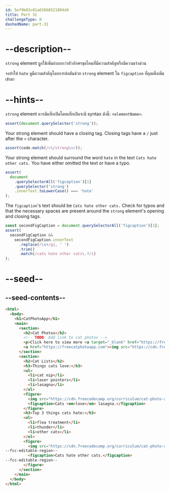 ```yaml
---
id: 5ef9b03c81a63668521804d4
title: Part 31
challengeType: 0
dashedName: part-31
---
```


# --description--

`strong` element ถููกใช้เพิ่มบ่งบอกว่าตัวอักษรชุดไหนที่มีความสำคัญหรือมีความเร่งด่วน 

จงทำให้ `hate` ดูมีความสำคัญโดยการล้อมันด้วย `strong` element ใน `figcaption` ที่คุณพึ่งเพิ่มเข้ามา

# --hints--

`strong` element ควรมีแท็กเปิดโดยแท็กเปิดจะมี syntax ดังนี้: `<elementName>`.

```js
assert(document.querySelector('strong'));
```

Your strong element should have a closing tag. Closing tags have a `/` just after the `<` character.

```js
assert(code.match(/<\/strong\>/));
```

Your strong element should surround the word `hate` in the text `Cats hate other cats.` You have either omitted the text or have a typo.

```js
assert(
  document
    .querySelectorAll('figcaption')[1]
    .querySelector('strong')
    .innerText.toLowerCase() === 'hate'
);
```

The `figcaption`'s text should be `Cats hate other cats.` Check for typos and that the necessary spaces are present around the `strong` element's opening and closing tags.

```js
const secondFigCaption = document.querySelectorAll('figcaption')[1];
assert(
  secondFigCaption &&
    secondFigCaption.innerText
      .replace(/\s+/gi, ' ')
      .trim()
      .match(/cats hate other cats\.?/i)
);
```

# --seed--

## --seed-contents--

```html
<html>
  <body>
    <h1>CatPhotoApp</h1>
    <main>
      <section>
        <h2>Cat Photos</h2>
        <!-- TODO: Add link to cat photos -->
        <p>Click here to view more <a target="_blank" href="https://freecatphotoapp.com">cat photos</a>.</p>
        <a href="https://freecatphotoapp.com"><img src="https://cdn.freecodecamp.org/curriculum/cat-photo-app/relaxing-cat.jpg" alt="A cute orange cat lying on its back."></a>
      </section>
      <section>
        <h2>Cat Lists</h2>
        <h3>Things cats love:</h3>
        <ul>
          <li>cat nip</li>
          <li>laser pointers</li>
          <li>lasagna</li>
        </ul>
        <figure>
          <img src="https://cdn.freecodecamp.org/curriculum/cat-photo-app/lasagna.jpg" alt="A slice of lasagna on a plate.">
          <figcaption>Cats <em>love</em> lasagna.</figcaption>  
        </figure>
        <h3>Top 3 things cats hate:</h3>
        <ol>
          <li>flea treatment</li>
          <li>thunder</li>
          <li>other cats</li>
        </ol>
        <figure>
          <img src="https://cdn.freecodecamp.org/curriculum/cat-photo-app/cats.jpg" alt="Five cats looking around a field.">
--fcc-editable-region--
          <figcaption>Cats hate other cats.</figcaption>  
--fcc-editable-region--
        </figure>
      </section>
    </main>
  </body>
</html>
```

